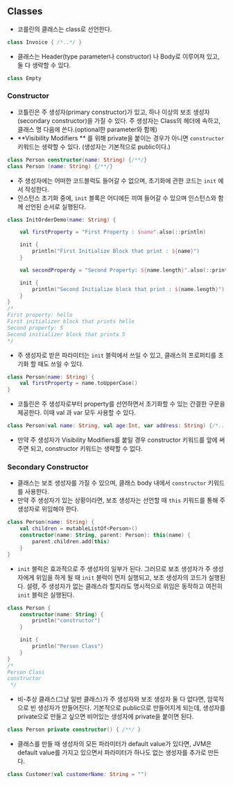 ## Classes

- 코를린의 클래스는 class로 선언한다.

```kotlin
class Invoice { /*..*/ }
```

- 클래스는 Header(type parameter나 constructor) 나 Body로 이루어져 있고, 둘 다 생략할 수 있다. 

```kotlin
class Empty
```



### Constructor

- 코틀린은 주 생성자(primary constructor)가 있고, 하나 이상의 보조 생성자(secondary constructor)을 가질 수 있다. 주 생성자는 Class의 헤더에 속하고, 클래스 명 다음에 쓴다.(optional한 parameter와 함께)
- **Visibility Modifiers ** 를 위해 private을 붙이는 경우가 아니면 `constructor` 키워드는 생략할 수 있다. (생성자는 기본적으로 public이다.)

```kotlin
class Person constructor(name: String) {/**/}
class Person (name: String) {/**/}
```

- 주 생성자에는 어떠한 코드블럭도 들어갈 수 없으며, 초기화에 관한 코드는 `init` 에서 작성한다.
- 인스턴스 초기화 중에, `init` 블록은 어디에든 끼여 들어갈 수 있으며 인스턴스와 함께 선언된 순서로 실행된다. 

```kotlin
class InitOrderDemo(name: String) {

    val firstProperty = "First Property : $name".also(::println)

    init {
        println("First Initialize Block that print : ${name}")
    }

    val secondProperdy = "Second Property: ${name.length}".also(::print)

    init {
        println("Second Initialize block that print : ${name.length}")
    }
}
/*
First property: hello
First initializer block that prints hello
Second property: 5
Second initializer block that prints 5
*/
```

- 주 생성자로 받은 파라미터는 `init` 블럭에서 쓰일 수 있고, 클래스의 프로퍼티를 초기화 할 때도 쓰일 수 있다.

```kotlin
class Person(name: String) {
    val firstProperty = name.toUpperCase()
}
```

- 코틀린은 주 생성자로부터 property를 선언하면서 초기화할 수 있는 간결한 구문을 제공한다. 이때 val 과 var 모두 사용할 수 있다.

```kotlin
class Person(val name: String, val age:Int, var address: String) {/*.../*/}
```

- 만약 주 생성자가 Visibility Modifiers를 붙일 경우 constructor 키워드를 앞에 써주면 되고, constructor 키워드는 생략할 수 없다.



### Secondary Constructor

- 클래스는 보조 생성자를 가질 수 있으며, 클래스 body 내에서 `constructor` 키워드를 사용한다. 
- 만약 주 생성자가 있는 상황이라면, 보조 생성자는 선언할 때 `this` 키워드를 통해 주 생성자로 위임해야 한다. 

```kotlin
class Person(name: String) {
    val children = mutableListOf<Person>()
    constructor(name: String, parent: Person): this(name) {
        parent.children.add(this)
    }
}
```

- `init` 블럭은 효과적으로 주 생성자의 일부가 된다. 그러므로 보조 생성자가 주 생성자에게 위임을 하게 될 때 `init` 블럭이 먼저 실행되고, 보조 생성자의 코드가 실행된다. 설령, 주 생성자가 없는 클래스라 할지라도 명시적으로 위임은 동작하고 여전히 `init` 블럭은 실행된다.

```kotlin
class Person {
    constructor(name: String) {
        println("constructor")
    }

    init {
        println("Person Class")
    }
}
/*
Person Class
constructor
 */
```

- 비-추상 클래스(그냥 일반 클래스)가 주 생성자와 보조 생성자 둘 다 없다면, 암묵적으로 빈 생성자가 만들어진다. 기본적으로 public으로 만들어지게 되는데, 생성자를 private으로 만들고 싶으면 비어있는 생성자에 private을 붙이면 된다. 

```kotlin
class Person private constructor() { /**/ }
```

- 클래스를 만들 때 생성자의 모든 파라미터가 default value가 있다면, JVM은 default value를 가지고 있으면서 파라미터가 하나도 없는 생성자를 추가로 만든다. 

```kotlin
class Customer(val customerName: String = "")
```

